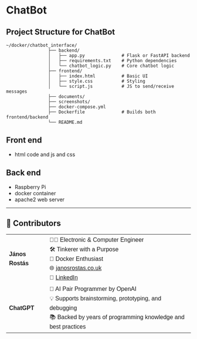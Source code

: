 # ChatBot

## Project Structure for ChatBot

```commandline
~/docker/chatbot_interface/
                ├── backend/
                │   ├── app.py              # Flask or FastAPI backend
                │   ├── requirements.txt    # Python dependencies
                │   └── chatbot_logic.py    # Core chatbot logic
                ├── frontend/
                │   ├── index.html          # Basic UI
                │   ├── style.css           # Styling
                │   └── script.js           # JS to send/receive messages
                ├── documents/
                ├── screenshots/
                ├── docker-compose.yml
                ├── Dockerfile              # Builds both frontend/backend
                └── README.md
```

## Front end
- html code and js and css


## Back end
- Raspberry Pi
- docker container 
- apache2 web server






---
## 🤝 Contributors

<table style="font-family: Arial, sans-serif; line-height: 1.6;">
  <tr>
    <td><strong>János Rostás</strong></td>
    <td>
      👨‍💻 Electronic & Computer Engineer<br>
      🛠️ Tinkerer with a Purpose<br>
      🐳 Docker Enthusiast<br>
      🌐 <a href="https://janosrostas.co.uk" target="_blank">janosrostas.co.uk</a><br>
      🔗 <a href="https://www.linkedin.com/in/janos-rostas/" target="_blank">LinkedIn</a>
    </td>
  </tr>
  <tr>
    <td><strong>ChatGPT</strong></td>
    <td>
      🤖 AI Pair Programmer by OpenAI<br>
      💡 Supports brainstorming, prototyping, and debugging<br>
      📚 Backed by years of programming knowledge and best practices
    </td>
  </tr>
</table>
